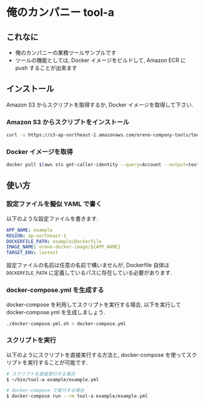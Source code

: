 # 俺のカンパニー tool-a

## これなに

* 俺のカンパニーの業務ツールサンプルです
* ツールの機能としては, Docker イメージをビルドして, Amazon ECR に push することが出来ます

## インストール

Amazon S3 からスクリプトを取得するか, Docker イメージを取得して下さい.

### Amazon S3 からスクリプトをインストール

```sh
curl -s https://s3-ap-northeast-1.amazonaws.com/oreno-company-tools/tool-a/setup.sh | bash
```

### Docker イメージを取得

```sh
docker pull $(aws sts get-caller-identity --query=Account --output=text).dkr.ecr.ap-northeast-1.amazonaws.com/oreno-docker-image/tool-a:latest
```

## 使い方

### 設定ファイルを擬似 YAML で書く

以下のような設定ファイルを書きます.

```yaml
APP_NAME: example
REGION: ap-northeast-1
DOCKERFILE_PATH: example/Dockerfile
IMAGE_NAME: oreno-docker-image/${APP_NAME}
TARGET_ENV: lastest
```

設定ファイルの名前は任意の名前で構いませんが, Dockerfile 自体は `DOCKERFILE_PATH` に定義しているパスに存在している必要があります.

### docker-compose.yml を生成する

docker-compose を利用してスクリプトを実行する場合, 以下を実行して docker-compose.yml を生成しましょう.

```sh
./docker-compose.yml.sh > docker-compose.yml
```

### スクリプトを実行

以下のようにスクリプトを直接実行する方法と, docker-compose を使ってスクリプトを実行することが可能です.

```sh
# スクリプトを直接実行する場合
$ ~/bin/tool-a example/example.yml

# docker-compose で実行する場合
$ docker-compose run --rm tool-a example/example.yml
```
